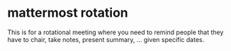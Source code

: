 # mattermost rotation
This is for a rotational meeting where you need to remind people that they have to chair, take notes, present summary, ... given specific dates.